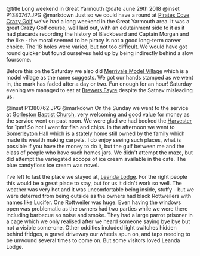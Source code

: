 @title		Long weekend in Great Yarmouth
@date		June 29th 2018
@inset		P1380747.JPG
@markdown
Just so we could have a round at [Pirates Cove Crazy Golf](http://www.pirates-cove.co.uk/)
we've had a long weekend in the Great Yarmouth area. It was a great Crazy Golf
course, well laid out, with an edutainment side to it as it had placards recording
the history of Blackbeard and Captain Morgan and the like - the moral seemed to
be piracy is not a good long-term career choice. The 18 holes were varied, but not
too difficult. We would have got round quicker but found ourselves held up by being
indirectly behind a slow foursome.

Before this on the Saturday we also did [Merrivale Model Village](http://www.merrivalemodelvillage.co.uk/)
which is a model village as the name suggests. We got our hands stamped as we went in, the mark has
faded after a day or two. Fun enough for an hour! Saturday evening we managed to
eat at [Brewers Fayre](https://www.brewersfayre.co.uk/pub-restaurant/Norfolk/Great-Yarmouth-Norfolk.html)
despite the Satnav misleading us.

@inset		P1380762.JPG
@markdown
On the Sunday we went to the service at [Gorleston Baptist Church](https://www.gorlestonbaptist.org.uk/),
very welcoming and good value for money as the service went on past noon.
We were glad we had booked the [Harvester](https://www.harvester.co.uk/restaurants/eastofengland/thepotterskilnlowestoft) for 1pm! So hot I went for fish and
chips. In the afternoon we went to [Somerleyton Hall](https://www.somerleyton.co.uk/)
which is a stately home still owned by the family which made its wealth
making carpets. I do enjoy seeing such places, what is possible if you have
the money to do it, but the gulf between me and the class of people who have
such homes jars. We didn't attempt the maze, but did attempt the variegated
scoops of ice cream available in the cafe. The blue candyfloss ice cream was
novel.

I've left to last the place we stayed at, [Leanda Lodge](https://www.cottages.com/cottages/leanda-lodge-ukc415). For the right people this would be a great place to stay, but for us
it didn't work so well. The weather was very hot and it was uncomfortable being
inside, stuffy - but we were deterred from being outside as the owners had
black Rottweilers with names like Lucifer. One Rottweiler was huge. Even having
the windows open was problematic as the owners had two parties while we were
there including barbecue so noise and smoke. They had a large parrot prisoner
in a cage which we only realised after we heard someone saying bye bye but
not a visible some-one. Other oddities included light switches hidden behind
fridges, a gravel driveway our wheels spun on, and taps needing to be unwound several times to come on. But some
visitors loved Leanda Lodge.

